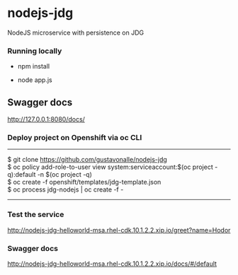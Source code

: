 # nodejs-jdg
NodeJS microservice with persistence on JDG


### Running locally 
* npm install

* node app.js

## Swagger docs
http://127.0.0.1:8080/docs/

### Deploy project on Openshift via oc CLI

----
$ git clone https://github.com/gustavonalle/nodejs-jdg   
$ oc policy add-role-to-user view system:serviceaccount:$(oc project -q):default -n $(oc project -q)   
$ oc create -f openshift/templates/jdg-template.json  
$ oc process jdg-nodejs | oc create -f -   

----

### Test the service

http://nodejs-jdg-helloworld-msa.rhel-cdk.10.1.2.2.xip.io/greet?name=Hodor

### Swagger docs

http://nodejs-jdg-helloworld-msa.rhel-cdk.10.1.2.2.xip.io/docs/#/default